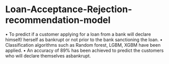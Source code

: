 # Loan-Acceptance-Rejection-recommendation-model
• To predict if a customer applying for a loan from a bank will declare himself/ herself as bankrupt or not prior to the bank sanctioning the loan. 
• Classification algorithms such as Random forest, LGBM, XGBM have been applied. 
• An accuracy of 89% has been achieved to predict the customers who will declare themselves asbankrupt.
